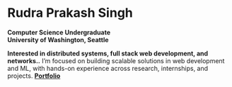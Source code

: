 # Rudra Prakash Singh

**Computer Science Undergraduate**  
**University of Washington, Seattle**

**Interested in distributed systems, full stack web development, and networks..** I’m focused on building scalable solutions in web development and ML, with hands-on experience across research, internships, and projects. 
[**Portfolio**](https://rudrasingh.netlify.app/)
